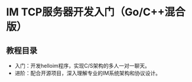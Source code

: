# IM TCP服务器开发入门（Go/C++混合版）

## 教程目录

- 入门：开发helloim程序，实现C/S架构的多人一对一聊天。
- 进阶：配合开源项目，深入理解专业的IM系统架构和协议设计。